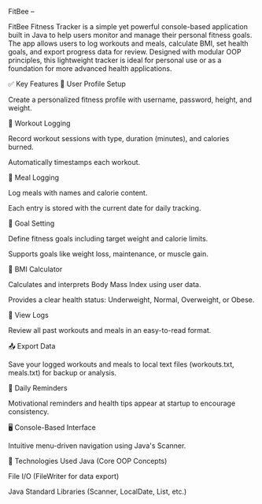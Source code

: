 FitBee – 

FitBee Fitness Tracker is a simple yet powerful console-based application built in Java to help users monitor and manage their personal fitness goals. The app allows users to log workouts and meals, calculate BMI, set health goals, and export progress data for review. Designed with modular OOP principles, this lightweight tracker is ideal for personal use or as a foundation for more advanced health applications.

✅ Key Features
👤 User Profile Setup

Create a personalized fitness profile with username, password, height, and weight.

🏃 Workout Logging

Record workout sessions with type, duration (minutes), and calories burned.

Automatically timestamps each workout.

🍔 Meal Logging

Log meals with names and calorie content.

Each entry is stored with the current date for daily tracking.

🎯 Goal Setting

Define fitness goals including target weight and calorie limits.

Supports goals like weight loss, maintenance, or muscle gain.

🧮 BMI Calculator

Calculates and interprets Body Mass Index using user data.

Provides a clear health status: Underweight, Normal, Overweight, or Obese.

📄 View Logs

Review all past workouts and meals in an easy-to-read format.

📤 Export Data

Save your logged workouts and meals to local text files (workouts.txt, meals.txt) for backup or analysis.

🔔 Daily Reminders

Motivational reminders and health tips appear at startup to encourage consistency.

🖥️ Console-Based Interface

Intuitive menu-driven navigation using Java's Scanner.

📂 Technologies Used
Java (Core OOP Concepts)

File I/O (FileWriter for data export)

Java Standard Libraries (Scanner, LocalDate, List, etc.)
